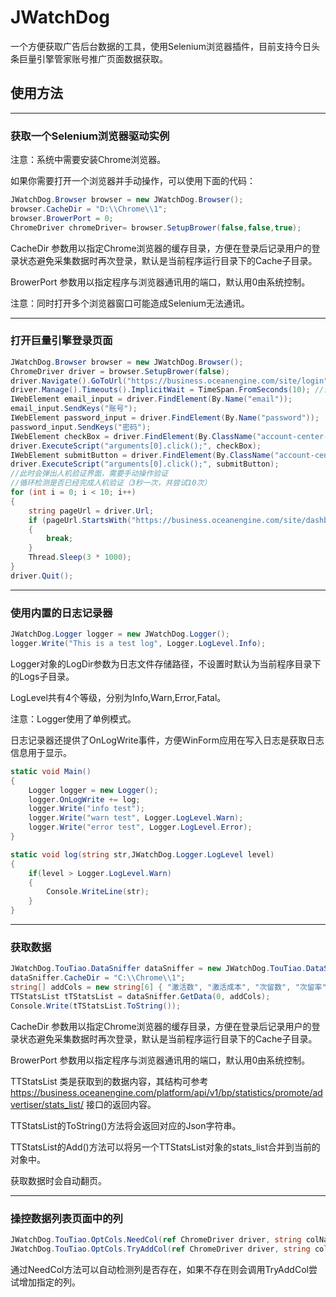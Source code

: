 # JWatchDog

一个方便获取广告后台数据的工具，使用Selenium浏览器插件，目前支持今日头条巨量引擎管家账号推广页面数据获取。

## 使用方法
-----
### 获取一个Selenium浏览器驱动实例

注意：系统中需要安装Chrome浏览器。

如果你需要打开一个浏览器并手动操作，可以使用下面的代码：
```C#
JWatchDog.Browser browser = new JWatchDog.Browser();
browser.CacheDir = "D:\\Chrome\\1";
browser.BrowerPort = 0;
ChromeDriver chromeDriver= browser.SetupBrower(false,false,true);
```

CacheDir 参数用以指定Chrome浏览器的缓存目录，方便在登录后记录用户的登录状态避免采集数据时再次登录，默认是当前程序运行目录下的Cache子目录。

BrowerPort 参数用以指定程序与浏览器通讯用的端口，默认用0由系统控制。

注意：同时打开多个浏览器窗口可能造成Selenium无法通讯。

-----
### 打开巨量引擎登录页面

```C#
JWatchDog.Browser browser = new JWatchDog.Browser();
ChromeDriver driver = browser.SetupBrower(false);
driver.Navigate().GoToUrl("https://business.oceanengine.com/site/login");
driver.Manage().Timeouts().ImplicitWait = TimeSpan.FromSeconds(10); //设置浏览器等待加载的时间
IWebElement email_input = driver.FindElement(By.Name("email"));
email_input.SendKeys("账号");
IWebElement password_input = driver.FindElement(By.Name("password"));
password_input.SendKeys("密码");
IWebElement checkBox = driver.FindElement(By.ClassName("account-center-agreement-check"));
driver.ExecuteScript("arguments[0].click();", checkBox);
IWebElement submitButton = driver.FindElement(By.ClassName("account-center-action-button"));
driver.ExecuteScript("arguments[0].click();", submitButton);
//此时会弹出人机验证界面，需要手动操作验证
//循环检测是否已经完成人机验证（3秒一次，共尝试10次）
for (int i = 0; i < 10; i++)
{
    string pageUrl = driver.Url;
    if (pageUrl.StartsWith("https://business.oceanengine.com/site/dashboard"))
    {
        break;
    }
    Thread.Sleep(3 * 1000);
}
driver.Quit();
```
-----
### 使用内置的日志记录器
```C#
JWatchDog.Logger logger = new JWatchDog.Logger();
logger.Write("This is a test log", Logger.LogLevel.Info);
```
Logger对象的LogDir参数为日志文件存储路径，不设置时默认为当前程序目录下的Logs子目录。

LogLevel共有4个等级，分别为Info,Warn,Error,Fatal。

注意：Logger使用了单例模式。

日志记录器还提供了OnLogWrite事件，方便WinForm应用在写入日志是获取日志信息用于显示。

```C#
static void Main()
{
    Logger logger = new Logger();
    logger.OnLogWrite += log;
    logger.Write("info test");
    logger.Write("warn test", Logger.LogLevel.Warn);
    logger.Write("error test", Logger.LogLevel.Error);
}

static void log(string str,JWatchDog.Logger.LogLevel level)
{
    if(level > Logger.LogLevel.Warn)
    {
        Console.WriteLine(str);
    }
}
```

-----
### 获取数据
```C#
JWatchDog.TouTiao.DataSniffer dataSniffer = new JWatchDog.TouTiao.DataSniffer();
dataSniffer.CacheDir = "C:\\Chrome\\1";
string[] addCols = new string[6] { "激活数", "激活成本", "次留数", "次留率", "首次付费数", "付费成本" };
TTStatsList tTStatsList = dataSniffer.GetData(0, addCols);
Console.Write(tTStatsList.ToString());
```
CacheDir 参数用以指定Chrome浏览器的缓存目录，方便在登录后记录用户的登录状态避免采集数据时再次登录，默认是当前程序运行目录下的Cache子目录。

BrowerPort 参数用以指定程序与浏览器通讯用的端口，默认用0由系统控制。

TTStatsList 类是获取到的数据内容，其结构可参考 https://business.oceanengine.com/platform/api/v1/bp/statistics/promote/advertiser/stats_list/ 接口的返回内容。

TTStatsList的ToString()方法将会返回对应的Json字符串。

TTStatsList的Add()方法可以将另一个TTStatsList对象的stats_list合并到当前的对象中。

获取数据时会自动翻页。

-----
### 操控数据列表页面中的列

```C#
JWatchDog.TouTiao.OptCols.NeedCol(ref ChromeDriver driver, string colName)
JWatchDog.TouTiao.OptCols.TryAddCol(ref ChromeDriver driver, string colName)
```

通过NeedCol方法可以自动检测列是否存在，如果不存在则会调用TryAddCol尝试增加指定的列。